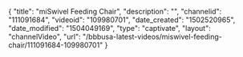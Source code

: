 {
    "title": "miSwivel Feeding Chair",
    "description": "",
    "channelid": "111091684",
    "videoid": "109980701",
    "date_created": "1502520965",
    "date_modified": "1504049169",
    "type": "captivate",
    "layout": "channelVideo",
    "url": "\/bbbusa-latest-videos\/miswivel-feeding-chair\/111091684-109980701"
}